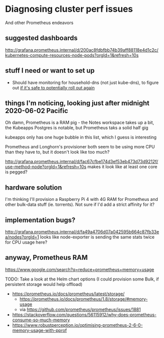 # Diagnosing cluster perf issues

And other Prometheus endeavors

## suggested dashboards

http://grafana.prometheus.internal/d/200ac8fdbfbb74b39aff88118e4d1c2c/kubernetes-compute-resources-node-pods?orgId=1&refresh=10s

## stuff I need or want to set up

- Should have monitoring for household-dns (not just kube-dns), to figure out [if it's safe to potentially roll out again](b732fb93-07d4-4ca1-a0e1-306e4ac98a35.md)

## things I'm noticing, looking just after midnight 2020-06-02 Pacific

Oh damn, Prometheus is a RAM pig - the Notes workspace takes up a bit, the Kubeapps Postgres is notable, but Prometheus taks a solid half gig

kubeapps only has one huge bubble in this list, which I guess is interesting

Prometheus and Longhorn's provisioner both seem to be using more CPU than they have to, but it doesn't look like too much?

http://grafana.prometheus.internal/d/fac67cfbe174d3ef53eb473d73d9212f/use-method-node?orgId=1&refresh=10s makes it look like at least one core is pegged?

## hardware solution

I'm thinking I'll provision a Raspberry Pi 4 with 4G RAM for Prometheus and other bulk-data stuff (ie. torrents). Not sure if I'd add a strict affinity for it?

## implementation bugs?

http://grafana.prometheus.internal/d/fa49a4706d07a042595b664c87fb33ea/nodes?orgId=1 looks like node-exporter is sending the same stats twice for CPU usage here?

## anyway, Prometheus RAM

https://www.google.com/search?q=reduce+prometheus+memory+usage

TODO: Take a look at the Helm chart options (I could provision some Bulk, if persistent storage would help offload)

- https://prometheus.io/docs/prometheus/latest/storage/
  - https://prometheus.io/docs/prometheus/1.8/storage/#memory-usage
  - via https://github.com/prometheus/prometheus/issues/1881
- https://stackoverflow.com/questions/56115912/why-does-prometheus-consume-so-much-memory
- https://www.robustperception.io/optimising-prometheus-2-6-0-memory-usage-with-pprof
